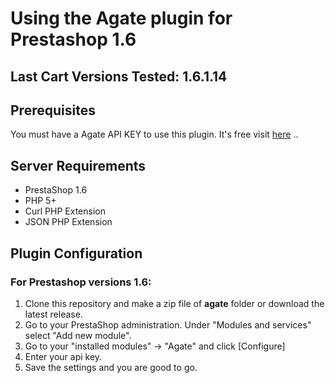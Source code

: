# Using the Agate plugin for Prestashop 1.6

## Last Cart Versions Tested: 1.6.1.14

## Prerequisites
You must have a Agate API KEY to use this plugin.  It's free visit [here](http://www.agate.services/registration-form/) ..


## Server Requirements

+ PrestaShop 1.6
+ PHP 5+
+ Curl PHP Extension
+ JSON PHP Extension

## Plugin Configuration

### For Prestashop versions 1.6:
1. Clone this repository and make a zip file of **agate** folder or download the latest release.
2. Go to your PrestaShop administration. Under "Modules and services" select "Add new module".
3. Go to your "installed modules" -> "Agate" and click [Configure]<br />
4. Enter your api key.
5. Save the settings and you are good to go.
